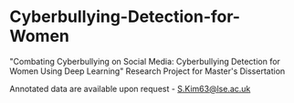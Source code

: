 # Cyberbullying-Detection-for-Women
"Combating Cyberbullying on Social Media: Cyberbullying Detection for Women Using Deep Learning"
Research Project for Master's Dissertation

Annotated data are available upon request - S.Kim63@lse.ac.uk 
